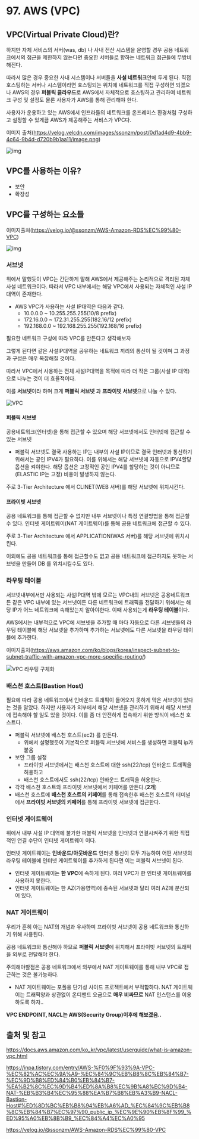 # 97. AWS (VPC)



##  VPC(Virtual Private Cloud)란?

하지만 자체 서비스의 서버(was, db) 나 사내 전산 시스템을 운영할 경우 공용 네트워크에서의 접근을 제한하지 않는다면 중요한 서버들로 향하는 네트워크 접근들에 무방비해진다.

따라서 많은 경우 중요한 사내 시스템이나 서버들을 **사설 네트워크**안에 두게 된다. 직접 호스팅하는 서버나 시스템이라면 호스팅되는 위치에 네트워크를 직접 구성하면 되겠으나 AWS의 경우 **퍼블릭 클라우드**로 AWS에서 자체적으로 호스팅하고 관리하여 네트워크 구성 및 설정도 물론 사용자가 AWS를 통해 관리해야 한다.

사용자가  운용하고 있는 AWS에서 인프라들의 네트워크를 온프레미스 환경처럼 구성하고 설정할 수 있게끔  AWS가 제공해주는 서비스가 VPC다.

이미지 출처(https://velog.velcdn.com/images/ssonzm/post/0d1ad4d9-4bb9-4c64-9b4d-d720b9b1aa11/image.png)

![img](https://velog.velcdn.com/images/ssonzm/post/0d1ad4d9-4bb9-4c64-9b4d-d720b9b1aa11/image.png)

## VPC를 사용하는 이유?

- 보안
- 확장성

## VPC를 구성하는 요소들

이미지출처(https://velog.io/@ssonzm/AWS-Amazon-RDS%EC%99%80-VPC)

![img](https://velog.velcdn.com/images/ssonzm/post/9f51e280-2010-4826-9f4a-c0c08ea0dd8f/image.png)

### 서브넷

위에서 말했듯이 VPC는 간단하게 말해 AWS에서 제공해주는 논리적으로 격리된 자체 사설 네트워크이다. 따라서 VPC 내부에서는 해당 VPC에서 사용되는 자체적인 사설 IP대역이 존재한다.

- AWS VPC가 사용하는 사설 IP대역은 다음과 같다.
  - 10.0.0.0 ~ 10.255.255.255(10/8 prefix)
  - 172.16.0.0 ~ 172.31.255.255(182.16/12 prefix)
  - 192.168.0.0 ~ 192.168.255.255(192.168/16 prefix)

필요한 네트워크 구성에 따라 VPC를 만든다고 생각해보자

그렇게 된다면 같은 사설IP대역을 공유하는 네트워크 끼리의 통신이 될 것이며 그 과정과 구성은 매우 복잡해질 것이다.

따라서 VPC에서 사용하는 전체 사설IP대역을 목적에 따라 더 작은 그룹(사설 IP 대역)으로 나누는 것이 더 효율적이다. 

이를 **서브넷**이라 하며 크게 **퍼블릭 서브넷** 과 **프라이빗 서브넷**으로 나눌 수 있다.

![VPC](C:\Users\sj_13\Downloads\VPC.webp)

#### 퍼블릭 서브넷

공용네트워크(인터넷)을 통해 접근할 수 있으며 해당 서브넷에서도 인터넷에 접근할 수 있는 서브넷

- 퍼블릭 서브넷도 결국 사용하는 IP는 내부의 사설 IP이므로 결국 인터넷과 통신하기 위해서는 공인 IPV4가 필요하다. 이를 위해서는 해당 서브넷에 자동으로 IPV4할당 옵션을 켜야한다. 해당 옵션은 고정적인 공인 IPV4를 할당하는 것이 아니므로 (ELASTIC IP는 고정)  비용이 발생하지 않는다.

주로 3-Tier Architecture 에서 CLINET(WEB 서버)를 해당 서브넷에 위치시킨다.

#### 프라이빗 서브넷

공용 네트워크를 통해 접근할 수 없지만 내부 서브넷이나 특정 연결방법을 통해 접근할 수 있다. 인터넷 게이트웨이(NAT 게이트웨이)를 통해 공용 네트워크에 접근할 수 있다. 

주로 3-Tier Architecture 에서 APPLICATION(WAS 서버)를 해당 서브넷에 위치시킨다.



이외에도 공용 네트워크를 통해 접근할수도 없고 공용 네트워크에 접근하지도 못하는 서브넷을 만들어 DB 를 위치시킬수도 있다.



### 라우팅 테이블

서브넷내부에서만 사용되는 사설IP대역 밖에 모르는 VPC내의 서브넷은 공용네트워크 든 같은 VPC 내부에 있는 서브넷이든 다른 네트워크에 트래픽을 전달하기 위해서는  해당 IP가 어느 네트워크에 속해있는지 알아야한다. 이때 사용되는게 **라우팅 테이블**이다. 

AWS에서는 내부적으로 VPC에 서브넷을 추가할 때 마다 자동으로 다른 서브넷들의 라우팅 테이블에 해당 서브넷을 추가하며 추가하는 서브넷에도 다른 서브넷을 라우팅 테이블에 추가한다.



이미지출처(https://aws.amazon.com/ko/blogs/korea/inspect-subnet-to-subnet-traffic-with-amazon-vpc-more-specific-routing/)

![VPC 라우팅 구체화](https://d2908q01vomqb2.cloudfront.net/da4b9237bacccdf19c0760cab7aec4a8359010b0/2021/05/24/Slide1-e1621855971954-1024x584.png)

### 배스천 호스트(Bastion Host)

필요에 따라 공용 네트워크에서 인바운드 트래픽이 들어오지 못하게 막은 서브넷이 있다는 것을 알았다. 하지만 사용자가 외부에서 해당 서브넷을 관리하기 위해서 해당 서브넷에 접속해야 할 일도 있을 것이다. 이를 좀 더 안전하게 접속하기 위한 방식이 배스천 호스트다.

- 퍼블릭 서브넷에 배스천 호스트(ec2) 를 만든다. 
  - 위에서 설명했듯이 기본적으로 퍼블릭 서브넷에 서비스를 생성하면 퍼블릭 ip가 붙음
- 보안 그룹 설정
  - 프라이빗 서브넷에서는 배스천 호스트에 대한 ssh(22/tcp) 인바운드 트래픽을 허용하고
  - 배스천 호스트에서도 ssh(22/tcp) 인바운드 트래픽을 허용한다. 
- 각각 배스천 호스트와 프라이빗 서브넷에서 키페어를 만든다.(**2개**)
- 배스천 호스트에 **배스천 호스트의 키페어**를 통해 접속한후 배스천 호스트의 터미널에서 **프라이빗 서브넷의 키페어**를 통해 프라이빗 서브넷에 접근한다.

### 인터넷 게이트웨이

위에서 내부 사설 IP 대역에 불가한 퍼블릭 서브넷을 인터넷과 연결시켜주기 위한 직접적인 연결 수단이 인터넷 게이트웨이 이다.

인터넷 게이트웨이는 **인바운드/아웃바운드** 인터넷 통신이 모두 가능하여 어떤 서브넷의 라우팅 테이블에 인터넷 게이트웨이를 추가하게 된다면 이는 퍼블릭 서브넷이 된다.

- 인터넷 게이트웨이는 **한 VPC**에 속하게 된다. 여러 VPC가 한 인터넷 게이트웨이를 사용하지 못한다.
- 인터넷 게이트웨이는 한 AZ(가용영역)에 종속된 서브넷과 달리 여러 AZ에 분산되어 있다.

### NAT 게이트웨이

우리가 흔히 아는 NAT의 개념과 유사하며 프라이빗 서브넷이 공용 네트워크와 통신하기 위해 사용된다. 

공용 네트워크와 통신해야 하므로 **퍼블릭 서브넷**에 위치해서 프라이빗 서브넷의 트래픽을 외부로 전달해야 한다.

주의해야할점은 공용 네트워크에서 외부에서 NAT 게이트웨이를 통해 내부 VPC로 접근하는 것은 불가능하다.

- NAT 게이트웨이는 포폴용 단기성 사이드 프로젝트에서 부적합하다. NAT 게이트웨이는 트래픽양과 상관없이 온디맨드 요금으로 **매우 비싸므로** NAT 인스턴스를 이용하도록 하자..



**VPC ENDPOINT, NACL는 AWS(Security Group)이후에 해보겠음..** 

## 출처 및 참고

https://docs.aws.amazon.com/ko_kr/vpc/latest/userguide/what-is-amazon-vpc.html

https://inpa.tistory.com/entry/AWS-%F0%9F%93%9A-VPC-%EC%82%AC%EC%9A%A9-%EC%84%9C%EB%B8%8C%EB%84%B7-%EC%9D%B8%ED%84%B0%EB%84%B7-%EA%B2%8C%EC%9D%B4%ED%8A%B8%EC%9B%A8%EC%9D%B4-NAT-%EB%B3%B4%EC%95%88%EA%B7%B8%EB%A3%B9-NACL-Bastion-Host#%ED%8D%BC%EB%B8%94%EB%A6%AD_%EC%84%9C%EB%B8%8C%EB%84%B7%EC%97%90_public_ip_%EC%9E%90%EB%8F%99_%ED%95%A0%EB%8B%B9_%EC%84%A4%EC%A0%95

https://velog.io/@ssonzm/AWS-Amazon-RDS%EC%99%80-VPC
